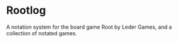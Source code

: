 # Rootlog
A notation system for the board game Root by Leder Games, and a collection of notated games.
